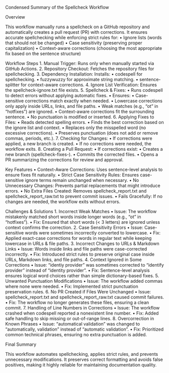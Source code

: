 Condensed Summary of the Spellcheck Workflow

Overview

This workflow manually runs a spellcheck on a GitHub repository and automatically creates a pull request (PR) with corrections. It ensures accurate spellchecking while enforcing strict rules for:
	•	Ignore lists (words that should not be changed)
	•	Case sensitivity (preserving proper capitalization)
	•	Context-aware corrections (choosing the most appropriate fix based on the sentence structure)

Workflow Steps
	1.	Manual Trigger: Runs only when manually started via GitHub Actions.
	2.	Repository Checkout: Fetches the repository files for spellchecking.
	3.	Dependency Installation: Installs:
	•	codespell for spellchecking.
	•	fuzzywuzzy for approximate string matching.
	•	sentence-splitter for context-aware corrections.
	4.	Ignore List Verification: Ensures the spellcheck-ignore.txt file exists.
	5.	Spellcheck & Fixes:
	•	Runs codespell to detect errors without applying automatic fixes.
	•	Ensures:
	•	Case-sensitive corrections match exactly when needed.
	•	Lowercase corrections only apply inside URLs, links, and file paths.
	•	Weak matches (e.g., “ot” in “hotfixes”) are ignored.
	•	Context-aware corrections fit the surrounding sentence.
	•	No punctuation is modified or inserted.
	6.	Applying Fixes to Files:
	•	Reads detected spelling errors.
	•	Finds the best correction based on the ignore list and context.
	•	Replaces only the misspelled word (no excessive corrections).
	•	Preserves punctuation (does not add or remove commas, periods, etc.).
	7.	Checking for Changes:
	•	If corrections were applied, a new branch is created.
	•	If no corrections were needed, the workflow exits.
	8.	Creating a Pull Request:
	•	If corrections exist:
	•	Creates a new branch (spellcheck-fixes-<timestamp>).
	•	Commits the corrected files.
	•	Opens a PR summarizing the corrections for review and approval.

Key Features
	•	Context-Aware Corrections: Uses sentence-level analysis to ensure fixes fit naturally.
	•	Strict Case Sensitivity Rules: Ensures case-sensitive ignore terms remain unchanged when necessary.
	•	No Unnecessary Changes: Prevents partial replacements that might introduce errors.
	•	No Extra Files Created: Removes spellcheck_report.txt and spellcheck_report_raw.txt to prevent commit issues.
	•	Fails Gracefully: If no changes are needed, the workflow exits without errors.

Challenges & Solutions
	1.	Incorrect Weak Matches
	•	Issue: The workflow mistakenly matched short words inside longer words (e.g., “ot” in “hotfixes”).
	•	Fix: Ensured that short words (< 3 letters) are ignored unless context confirms the correction.
	2.	Case Sensitivity Errors
	•	Issue: Case-sensitive words were sometimes incorrectly converted to lowercase.
	•	Fix: Applied exact-case corrections for words in regular text while keeping lowercase in URLs & file paths.
	3.	Incorrect Changes to URLs & Markdown Links
	•	Issue: Words inside links and file paths were case-corrected incorrectly.
	•	Fix: Introduced strict rules to preserve original case inside URLs, Markdown links, and file paths.
	4.	Context Ignored in Some Corrections
	•	Issue: “identiy provider” was sometimes corrected to “identify provider” instead of “identity provider”.
	•	Fix: Sentence-level analysis ensures logical word choices rather than simple dictionary-based fixes.
	5.	Unwanted Punctuation Modifications
	•	Issue: The workflow added commas where none were needed.
	•	Fix: Implemented strict punctuation preservation rules.
	6.	No PR Created if Files Were Unchanged
	•	Issue: spellcheck_report.txt and spellcheck_report_raw.txt caused commit failures.
	•	Fix: The workflow no longer generates these files, ensuring a clean commit.
	7.	Handling of Line Numbers in Corrections
	•	Issue: The workflow crashed when codespell reported a nonexistent line number.
	•	Fix: Added safe handling to skip missing or out-of-range lines.
	8.	Overcorrection in Known Phrases
	•	Issue: “automatical validation” was changed to “automatically, validation” instead of “automatic validation”.
	•	Fix: Prioritized common technical phrases, ensuring no extra punctuation is added.

Final Summary

This workflow automates spellchecking, applies strict rules, and prevents unnecessary modifications. It preserves correct formatting and avoids false positives, making it highly reliable for maintaining documentation quality.

